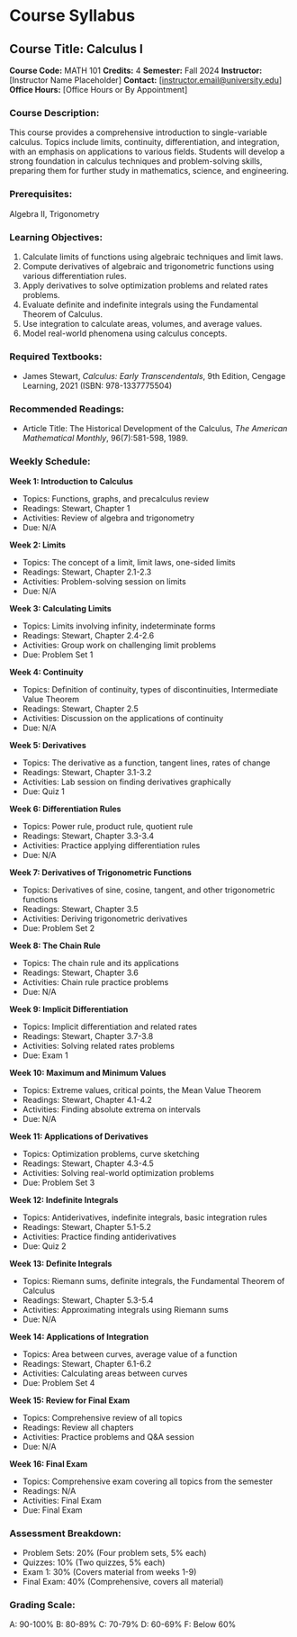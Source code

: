 
# Course Syllabus
## Course Title: Calculus I
**Course Code:** MATH 101
**Credits:** 4
**Semester:** Fall 2024
**Instructor:** [Instructor Name Placeholder]
**Contact:** [instructor.email@university.edu]
**Office Hours:** [Office Hours or By Appointment]

### Course Description:
This course provides a comprehensive introduction to single-variable calculus. Topics include limits, continuity, differentiation, and integration, with an emphasis on applications to various fields. Students will develop a strong foundation in calculus techniques and problem-solving skills, preparing them for further study in mathematics, science, and engineering.

### Prerequisites:
Algebra II, Trigonometry

### Learning Objectives:
1.  Calculate limits of functions using algebraic techniques and limit laws.
2.  Compute derivatives of algebraic and trigonometric functions using various differentiation rules.
3.  Apply derivatives to solve optimization problems and related rates problems.
4.  Evaluate definite and indefinite integrals using the Fundamental Theorem of Calculus.
5.  Use integration to calculate areas, volumes, and average values.
6.  Model real-world phenomena using calculus concepts.

### Required Textbooks:
- James Stewart, *Calculus: Early Transcendentals*, 9th Edition, Cengage Learning, 2021 (ISBN: 978-1337775504)

### Recommended Readings:
- Article Title: The Historical Development of the Calculus, *The American Mathematical Monthly*, 96(7):581-598, 1989.

### Weekly Schedule:
**Week 1: Introduction to Calculus**
- Topics: Functions, graphs, and precalculus review
- Readings: Stewart, Chapter 1
- Activities: Review of algebra and trigonometry
- Due: N/A

**Week 2: Limits**
- Topics: The concept of a limit, limit laws, one-sided limits
- Readings: Stewart, Chapter 2.1-2.3
- Activities: Problem-solving session on limits
- Due: N/A

**Week 3: Calculating Limits**
- Topics: Limits involving infinity, indeterminate forms
- Readings: Stewart, Chapter 2.4-2.6
- Activities: Group work on challenging limit problems
- Due: Problem Set 1

**Week 4: Continuity**
- Topics: Definition of continuity, types of discontinuities, Intermediate Value Theorem
- Readings: Stewart, Chapter 2.5
- Activities: Discussion on the applications of continuity
- Due: N/A

**Week 5: Derivatives**
- Topics: The derivative as a function, tangent lines, rates of change
- Readings: Stewart, Chapter 3.1-3.2
- Activities: Lab session on finding derivatives graphically
- Due: Quiz 1

**Week 6: Differentiation Rules**
- Topics: Power rule, product rule, quotient rule
- Readings: Stewart, Chapter 3.3-3.4
- Activities: Practice applying differentiation rules
- Due: N/A

**Week 7: Derivatives of Trigonometric Functions**
- Topics: Derivatives of sine, cosine, tangent, and other trigonometric functions
- Readings: Stewart, Chapter 3.5
- Activities: Deriving trigonometric derivatives
- Due: Problem Set 2

**Week 8: The Chain Rule**
- Topics: The chain rule and its applications
- Readings: Stewart, Chapter 3.6
- Activities: Chain rule practice problems
- Due: N/A

**Week 9: Implicit Differentiation**
- Topics: Implicit differentiation and related rates
- Readings: Stewart, Chapter 3.7-3.8
- Activities: Solving related rates problems
- Due: Exam 1

**Week 10: Maximum and Minimum Values**
- Topics: Extreme values, critical points, the Mean Value Theorem
- Readings: Stewart, Chapter 4.1-4.2
- Activities: Finding absolute extrema on intervals
- Due: N/A

**Week 11: Applications of Derivatives**
- Topics: Optimization problems, curve sketching
- Readings: Stewart, Chapter 4.3-4.5
- Activities: Solving real-world optimization problems
- Due: Problem Set 3

**Week 12: Indefinite Integrals**
- Topics: Antiderivatives, indefinite integrals, basic integration rules
- Readings: Stewart, Chapter 5.1-5.2
- Activities: Practice finding antiderivatives
- Due: Quiz 2

**Week 13: Definite Integrals**
- Topics: Riemann sums, definite integrals, the Fundamental Theorem of Calculus
- Readings: Stewart, Chapter 5.3-5.4
- Activities: Approximating integrals using Riemann sums
- Due: N/A

**Week 14: Applications of Integration**
- Topics: Area between curves, average value of a function
- Readings: Stewart, Chapter 6.1-6.2
- Activities: Calculating areas between curves
- Due: Problem Set 4

**Week 15: Review for Final Exam**
- Topics: Comprehensive review of all topics
- Readings: Review all chapters
- Activities: Practice problems and Q&A session
- Due: N/A

**Week 16: Final Exam**
- Topics: Comprehensive exam covering all topics from the semester
- Readings: N/A
- Activities: Final Exam
- Due: Final Exam

### Assessment Breakdown:
*   Problem Sets: 20% (Four problem sets, 5% each)
*   Quizzes: 10% (Two quizzes, 5% each)
*   Exam 1: 30% (Covers material from weeks 1-9)
*   Final Exam: 40% (Comprehensive, covers all material)

### Grading Scale:
A: 90-100%
B: 80-89%
C: 70-79%
D: 60-69%
F: Below 60%